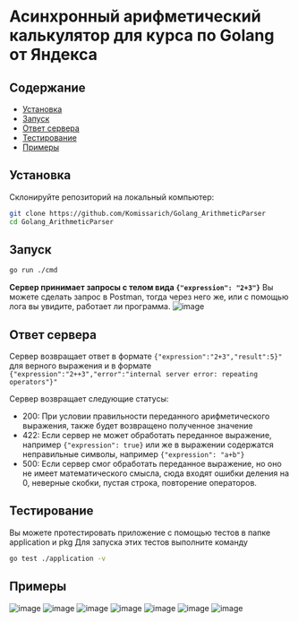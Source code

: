 # Асинхронный арифметический калькулятор для курса по Golang от Яндекса

## Содержание

- [Установка](#установка)
- [Запуск](#запуск)
- [Ответ сервера](#Ответ_сервера)
- [Тестирование](#Тестирование)
- [Примеры](#Примеры)

## Установка

Склонируйте репозиторий на локальный компьютер:

```bash
git clone https://github.com/Komissarich/Golang_ArithmeticParser
cd Golang_ArithmeticParser
```

## Запуск

```bash
go run ./cmd
```
**Сервер принимает запросы с телом вида `{"expression": "2+3"}`**
Вы можете сделать запрос в Postman, тогда через него же, или с помощью лога вы увидите, работает ли программа. ![image](https://github.com/user-attachments/assets/605f0a9a-8352-4543-8061-2146dbc97235)


## Ответ сервера
Сервер возвращает ответ в формате `{"expression":"2+3","result":5}"` для верного выражения и в формате `{"expression":"2++3","error":"internal server error: repeating operators"}"`

Сервер возвращает следующие статусы:
  - 200: При условии правильности переданного арифметического выражения, также будет возвращено полученное значение
  - 422: Если сервер не может обработать переданное выражение, например `{"expression": true}` или же в выражении содержатся неправильные символы, например `{"expression": "a+b"}`
  - 500: Если сервер смог обработать переданное выражение, но оно не имеет математического смысла, сюда входят ошибки деления на 0, неверные скобки, пустая строка, повторение операторов.

## Тестирование
Вы можете протестировать приложение с помощью тестов в папке application и pkg
Для запуска этих тестов выполните команду 
```bash
go test ./application -v
```

## Примеры
![image](https://github.com/user-attachments/assets/b16d8210-0bc0-47aa-aa90-9cec3c578329)
![image](https://github.com/user-attachments/assets/5ffc8562-9683-499b-854c-8c0c87c2b05e)
![image](https://github.com/user-attachments/assets/e524dd38-9173-4e57-bedf-9575d079d2a6)
![image](https://github.com/user-attachments/assets/9ebbd151-f676-43f3-88f6-735764de3b71)
![image](https://github.com/user-attachments/assets/862a97f0-50be-4a14-afb9-32e369f0a8f2)
![image](https://github.com/user-attachments/assets/b7005326-9693-4f8a-8e52-f389bc141c35)
![image](https://github.com/user-attachments/assets/9283005f-bbc3-4676-8d2f-d86973cd6545)








